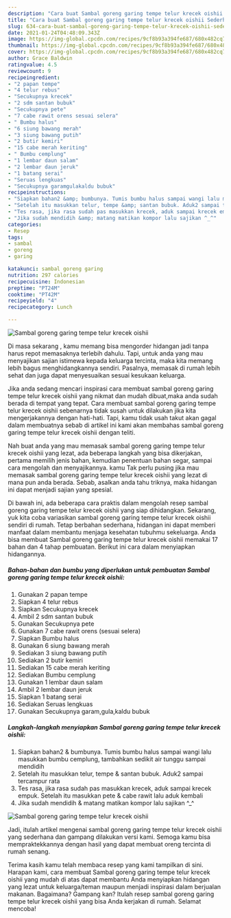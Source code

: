 ```yaml
---
description: "Cara buat Sambal goreng garing tempe telur krecek oishii Sederhana dan Mudah Dibuat"
title: "Cara buat Sambal goreng garing tempe telur krecek oishii Sederhana dan Mudah Dibuat"
slug: 634-cara-buat-sambal-goreng-garing-tempe-telur-krecek-oishii-sederhana-dan-mudah-dibuat
date: 2021-01-24T04:48:09.343Z
image: https://img-global.cpcdn.com/recipes/9cf8b93a394fe687/680x482cq70/sambal-goreng-garing-tempe-telur-krecek-oishii-foto-resep-utama.jpg
thumbnail: https://img-global.cpcdn.com/recipes/9cf8b93a394fe687/680x482cq70/sambal-goreng-garing-tempe-telur-krecek-oishii-foto-resep-utama.jpg
cover: https://img-global.cpcdn.com/recipes/9cf8b93a394fe687/680x482cq70/sambal-goreng-garing-tempe-telur-krecek-oishii-foto-resep-utama.jpg
author: Grace Baldwin
ratingvalue: 4.5
reviewcount: 9
recipeingredient:
- "2 papan tempe"
- "4 telur rebus"
- "Secukupnya krecek"
- "2 sdm santan bubuk"
- "Secukupnya pete"
- "7 cabe rawit orens sesuai selera"
- " Bumbu halus"
- "6 siung bawang merah"
- "3 siung bawang putih"
- "2 butir kemiri"
- "15 cabe merah keriting"
- " Bumbu cemplung"
- "1 lembar daun salam"
- "2 lembar daun jeruk"
- "1 batang serai"
- "Seruas lengkuas"
- "Secukupnya garamgulakaldu bubuk"
recipeinstructions:
- "Siapkan bahan2 &amp; bumbunya. Tumis bumbu halus sampai wangi lalu masukkan bumbu cemplung, tambahkan sedikit air tunggu sampai mendidih"
- "Setelah itu masukkan telur, tempe &amp; santan bubuk. Aduk2 sampai tercampur rata"
- "Tes rasa, jika rasa sudah pas masukkan krecek, aduk sampai krecek empuk. Setelah itu masukkan pete &amp; cabe rawit lalu aduk kembali"
- "Jika sudah mendidih &amp; matang matikan kompor lalu sajikan ^_^"
categories:
- Resep
tags:
- sambal
- goreng
- garing

katakunci: sambal goreng garing 
nutrition: 297 calories
recipecuisine: Indonesian
preptime: "PT24M"
cooktime: "PT42M"
recipeyield: "4"
recipecategory: Lunch

---
```



![Sambal goreng garing tempe telur krecek oishii](https://img-global.cpcdn.com/recipes/9cf8b93a394fe687/680x482cq70/sambal-goreng-garing-tempe-telur-krecek-oishii-foto-resep-utama.jpg)

Di masa  sekarang , kamu memang bisa mengorder hidangan jadi tanpa harus repot memasaknya terlebih dahulu. Tapi, untuk anda yang mau menyajikan sajian istimewa kepada keluarga tercinta, maka kita memang lebih bagus menghidangkannya sendiri. Pasalnya, memasak di rumah lebih sehat dan juga dapat menyesuaikan sesuai kesukaan keluarga.

Jika anda sedang mencari inspirasi cara membuat sambal goreng garing tempe telur krecek oishii yang nikmat dan mudah dibuat,maka anda sudah berada di tempat yang tepat. Cara membuat sambal goreng garing tempe telur krecek oishii  sebenarnya tidak susah untuk dilakukan jika kita mengerjakannya dengan hati-hati. Tapi, kamu tidak usah takut akan gagal dalam membuatnya 
sebab di artikel ini kami akan membahas sambal goreng garing tempe telur krecek oishii dengan teliti.  



Nah buat anda yang mau memasak sambal goreng garing tempe telur krecek oishii yang lezat, ada beberapa langkah yang bisa dikerjakan, pertama memilih jenis bahan, kemudian penentuan bahan segar, sampai cara mengolah dan menyajikannya. kamu Tak perlu pusing jika mau memasak sambal goreng garing tempe telur krecek oishii yang lezat di mana pun anda berada. Sebab, asalkan anda  tahu triknya, maka hidangan ini dapat menjadi sajian yang spesial.

Di bawah ini, ada beberapa cara praktis  dalam mengolah resep sambal goreng garing tempe telur krecek oishii yang siap dihidangkan. Sekarang, yuk kita coba variasikan sambal goreng garing tempe telur krecek oishii sendiri di rumah. Tetap berbahan sederhana, hidangan ini dapat memberi manfaat dalam membantu menjaga kesehatan tubuhmu sekeluarga. Anda bisa membuat Sambal goreng garing tempe telur krecek oishii memakai 17 bahan dan 4 tahap pembuatan. Berikut ini cara dalam menyiapkan hidangannya.

<!--inarticleads1-->

##### Bahan-bahan dan bumbu yang diperlukan untuk pembuatan Sambal goreng garing tempe telur krecek oishii:

1. Gunakan 2 papan tempe
1. Siapkan 4 telur rebus
1. Siapkan Secukupnya krecek
1. Ambil 2 sdm santan bubuk
1. Gunakan Secukupnya pete
1. Gunakan 7 cabe rawit orens (sesuai selera)
1. Siapkan  Bumbu halus
1. Gunakan 6 siung bawang merah
1. Sediakan 3 siung bawang putih
1. Sediakan 2 butir kemiri
1. Sediakan 15 cabe merah keriting
1. Sediakan  Bumbu cemplung
1. Gunakan 1 lembar daun salam
1. Ambil 2 lembar daun jeruk
1. Siapkan 1 batang serai
1. Sediakan Seruas lengkuas
1. Gunakan Secukupnya garam,gula,kaldu bubuk




<!--inarticleads2-->

##### Langkah-langkah menyiapkan Sambal goreng garing tempe telur krecek oishii:

1. Siapkan bahan2 &amp; bumbunya. Tumis bumbu halus sampai wangi lalu masukkan bumbu cemplung, tambahkan sedikit air tunggu sampai mendidih
1. Setelah itu masukkan telur, tempe &amp; santan bubuk. Aduk2 sampai tercampur rata
1. Tes rasa, jika rasa sudah pas masukkan krecek, aduk sampai krecek empuk. Setelah itu masukkan pete &amp; cabe rawit lalu aduk kembali
1. Jika sudah mendidih &amp; matang matikan kompor lalu sajikan ^_^
<img src="//assets-global.cpcdn.com/assets/icons/button_play-2c75c40dde080a61004c1f40b05d8f140eaff45d7e9e6481dc71c63d2e7c4909.png" alt="Sambal goreng garing tempe telur krecek oishii">



Jadi, itulah artikel mengenai  sambal goreng garing tempe telur krecek oishii  yang sederhana dan gampang dilakukan versi kami. Semoga kamu bisa mempraktekkannya dengan hasil yang dapat membuat oreng tercinta di rumah senang. 

Terima kasih kamu telah membaca resep yang kami tampilkan di sini. Harapan kami, cara membuat  Sambal goreng garing tempe telur krecek oishii yang mudah di atas dapat membantu Anda menyiapkan hidangan yang lezat untuk keluarga/teman maupun menjadi inspirasi dalam berjualan makanan. Bagaimana? Gampang kan? Itulah resep sambal goreng garing tempe telur krecek oishii yang bisa Anda kerjakan di rumah. Selamat mencoba!

